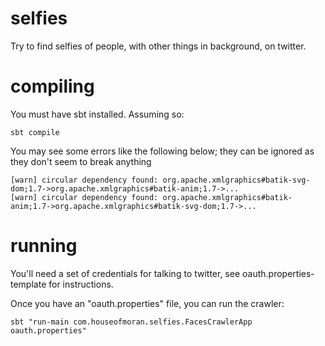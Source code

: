 selfies
=======

Try to find selfies of people, with other things in background, on twitter.

compiling
=========

You must have sbt installed. Assuming so:

    sbt compile

You may see some errors like the following below; they can be ignored as they don't seem to break anything

    [warn] circular dependency found: org.apache.xmlgraphics#batik-svg-dom;1.7->org.apache.xmlgraphics#batik-anim;1.7->...
    [warn] circular dependency found: org.apache.xmlgraphics#batik-anim;1.7->org.apache.xmlgraphics#batik-svg-dom;1.7->...

running
=======

You'll need a set of credentials for talking to twitter, see oauth.properties-template for instructions.

Once you have an "oauth.properties" file, you can run the crawler:

    sbt "run-main com.houseofmoran.selfies.FacesCrawlerApp oauth.properties"